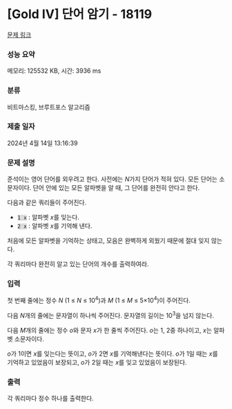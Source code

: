 # [Gold IV] 단어 암기 - 18119 

[문제 링크](https://www.acmicpc.net/problem/18119) 

### 성능 요약

메모리: 125532 KB, 시간: 3936 ms

### 분류

비트마스킹, 브루트포스 알고리즘

### 제출 일자

2024년 4월 14일 13:16:39

### 문제 설명

<p>준석이는 영어 단어를 외우려고 한다. 사전에는 <em>N</em>가지 단어가 적혀 있다. 모든 단어는 소문자이다. 단어 안에 있는 모든 알파벳을 알 때, 그 단어를 완전히 안다고 한다.</p>

<p>다음과 같은 쿼리들이 주어진다.</p>

<ul>
	<li><code><span style="background-color:#dddddd;">1 x</span></code> : 알파벳 <em>x</em>를 잊는다.</li>
	<li><code><span style="background-color:#dddddd;">2 x</span></code> : 알파벳 <em>x</em>를 기억해 낸다.</li>
</ul>

<p>처음에 모든 알파벳을 기억하는 상태고, 모음은 완벽하게 외웠기 때문에 절대 잊지 않는다.</p>

<p>각 쿼리마다 완전히 알고 있는 단어의 개수를 출력하여라.</p>

### 입력 

 <p>첫 번째 줄에는 정수 <em>N </em>(1 ≤ <em>N</em> ≤ 10<sup>4</sup>)과 <em>M</em> (1 ≤ <em>M</em> ≤ 5×10<sup>4</sup>)이 주어진다.</p>

<p>다음 <em>N</em>개의 줄에는 문자열이 하나씩 주어진다. 문자열의 길이는 10<sup>3</sup>을 넘지 않는다.</p>

<p>다음 <em>M</em>개의 줄에는 정수 <em>o</em>와 문자 <em>x</em>가 한 줄씩 주어진다. <em>o</em>는 1, 2중 하나이고, <em>x</em>는 알파벳 소문자이다.</p>

<p><em>o</em>가 1이면 <em>x</em>를 잊는다는 뜻이고, <em>o</em>가 2면 <em>x</em>를 기억해낸다는 뜻이다. <em>o</em>가 1일 때는 <em>x</em>를 기억하고 있었음이 보장되고, <em>o</em>가 2일 때는 <em>x</em>를 잊고 있었음이 보장된다.</p>

### 출력 

 <p>각 쿼리마다 정수 하나를 출력한다.</p>

